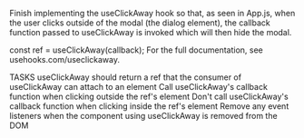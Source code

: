 Finish implementing the useClickAway hook so that, as seen in App.js, when the user clicks outside of the modal (the dialog element), the callback function passed to useClickAway is invoked which will then hide the modal.

const ref = useClickAway(callback);
For the full documentation, see usehooks.com/useclickaway.

TASKS
useClickAway should return a ref that the consumer of useClickAway can attach to an element
Call useClickAway's callback function when clicking outside the ref's element
Don't call useClickAway's callback function when clicking inside the ref's element
Remove any event listeners when the component using useClickAway is removed from the DOM